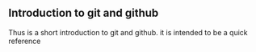 ## Introduction to git and github

Thus is a short introduction to git and github. it is intended to be a quick reference 
